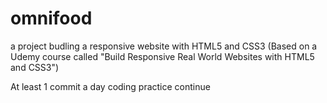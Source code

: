 # omnifood
a project budling a responsive website with HTML5 and CSS3
(Based on a Udemy course called "Build Responsive Real World Websites with HTML5 and CSS3")

At least 1 commit a day coding practice continue
